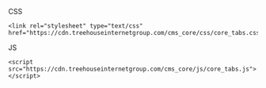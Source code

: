 CSS

    <link rel="stylesheet" type="text/css" href="https://cdn.treehouseinternetgroup.com/cms_core/css/core_tabs.css">

JS

    <script src="https://cdn.treehouseinternetgroup.com/cms_core/js/core_tabs.js"></script>
